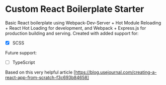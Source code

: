 # Custom React Boilerplate Starter

Basic React boilerplate using Webpack-Dev-Server + Hot Module Reloading + React Hot Loading for development, and Webpack + Express.js for production building and serving. Created with added support for:
- [x] SCSS

Future support:
- [ ] TypeScript

 
Based on this very helpful article [https://blog.usejournal.com/creating-a-react-app-from-scratch-f3c693b84658]

